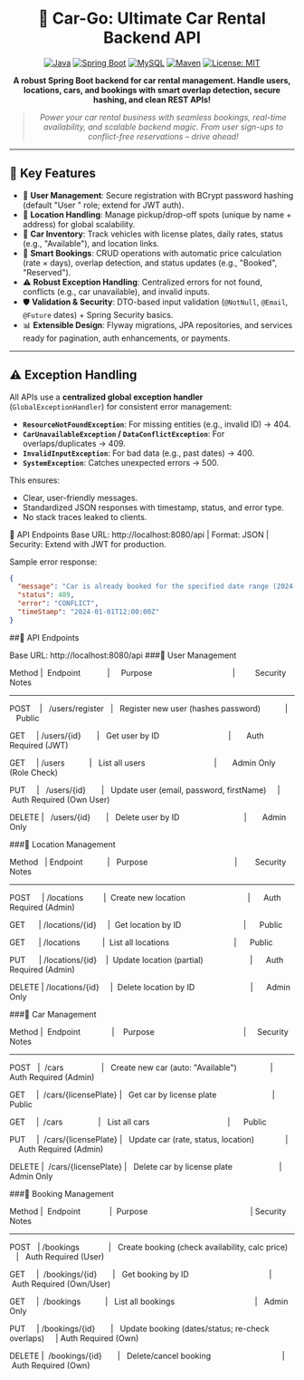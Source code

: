 <div align="center">

# 🚗 Car-Go: Ultimate Car Rental Backend API

[![Java](https://img.shields.io/badge/Java-21-blue.svg)](https://www.oracle.com/java/)
[![Spring Boot](https://img.shields.io/badge/Spring%20Boot-3.5.6-green.svg)](https://spring.io/projects/spring-boot)
[![MySQL](https://img.shields.io/badge/MySQL-8.0%2B-orange.svg)](https://www.mysql.com/)
[![Maven](https://img.shields.io/badge/Maven-3.6%2B-red.svg)](https://maven.apache.org/)
[![License: MIT](https://img.shields.io/badge/License-MIT-yellow.svg)](https://opensource.org/licenses/MIT)

**A robust Spring Boot backend for car rental management. Handle users, locations, cars, and bookings with smart overlap detection, secure hashing, and clean REST APIs!**


> *Power your car rental business with seamless bookings, real-time availability, and scalable backend magic. From user sign-ups to conflict-free reservations – drive ahead!*

</div>

---

## 🌟 Key Features

- 🔐 **User  Management**: Secure registration with BCrypt password hashing (default "User " role; extend for JWT auth).
- 📍 **Location Handling**: Manage pickup/drop-off spots (unique by name + address) for global scalability.
- 🚙 **Car Inventory**: Track vehicles with license plates, daily rates, status (e.g., "Available"), and location links.
- 📅 **Smart Bookings**: CRUD operations with automatic price calculation (rate × days), overlap detection, and status updates (e.g., "Booked", "Reserved").
- ⚠️ **Robust Exception Handling**: Centralized errors for not found, conflicts (e.g., car unavailable), and invalid inputs.
- 🛡️ **Validation & Security**: DTO-based input validation (`@NotNull`, `@Email`, `@Future` dates) + Spring Security basics.
- 📊 **Extensible Design**: Flyway migrations, JPA repositories, and services ready for pagination, auth enhancements, or payments.

---

## ⚠️ Exception Handling

All APIs use a **centralized global exception handler** (`GlobalExceptionHandler`) for consistent error management:

- **`ResourceNotFoundException`**: For missing entities (e.g., invalid ID) → 404.
- **`CarUnavailableException` / `DataConflictException`**: For overlaps/duplicates → 409.
- **`InvalidInputException`**: For bad data (e.g., past dates) → 400.
- **`SystemException`**: Catches unexpected errors → 500.

This ensures:
- Clear, user-friendly messages.
- Standardized JSON responses with timestamp, status, and error type.
- No stack traces leaked to clients.


📂 API Endpoints
Base URL: http://localhost:8080/api | Format: JSON | Security: Extend with JWT for production.

Sample error response:
```json
{
  "message": "Car is already booked for the specified date range (2024-01-01 to 2024-01-05).",
  "status": 409,
  "error": "CONFLICT",
  "timeStamp": "2024-01-01T12:00:00Z"
}
```

##📂 API Endpoints

Base URL: http://localhost:8080/api
###👥 User Management

Method  |  Endpoint            |     Purpose                                    |         Security Notes

----------------------------------------------------------------------------------------------------------------

POST    |   /users/register   |   Register new user (hashes password)            |       Public

GET     |   /users/{id}       |   Get user by ID                                 |       Auth Required (JWT)

GET     |   /users            |   List all users                                 |       Admin Only (Role Check)

PUT     |   /users/{id}       |   Update user (email, password, firstName)       |       Auth Required (Own User)

DELETE  |   /users/{id}       |   Delete user by ID                              |       Admin Only





###📍 Location Management

Method   | Endpoint            |   Purpose                                       |        Security Notes

-----------------------------------------------------------------------------------------------------------------

POST     | /locations          |  Create new location                            |      Auth Required (Admin)

GET      | /locations/{id}     |  Get location by ID                             |      Public

GET      | /locations          |  List all locations                             |      Public

PUT      | /locations/{id}     |  Update location (partial)                      |      Auth Required (Admin)

DELETE   | /locations/{id}     |  Delete location by ID                          |      Admin Only



###🚙 Car Management

Method  |  Endpoint              |    Purpose                                         |     Security Notes

-----------------------------------------------------------------------------------------------------------------

POST    |  /cars                 |   Create new car (auto: "Available")               |      Auth Required (Admin)

GET     |  /cars/{licensePlate}  |   Get car by license plate                         |      Public

GET     |  /cars                 |   List all cars                                    |      Public

PUT     |  /cars/{licensePlate}  |   Update car (rate, status, location)              |      Auth Required (Admin)

DELETE  |  /cars/{licensePlate}  |   Delete car by license plate                      |      Admin Only



###📅 Booking Management

Method  |  Endpoint              |  Purpose                                              |  Security Notes

-----------------------------------------------------------------------------------------------------------------

POST    |  /bookings             |   Create booking (check availability, calc price)      |   Auth Required (User)

GET     |  /bookings/{id}        |   Get booking by ID                                    |   Auth Required (Own/User)

GET     |  /bookings             |   List all bookings                                    |   Admin Only

PUT     |  /bookings/{id}        |   Update booking (dates/status; re-check overlaps)     |   Auth Required (Own)

DELETE  |  /bookings/{id}        |   Delete/cancel booking                                |   Auth Required (Own)




